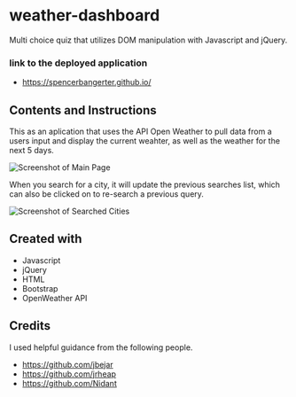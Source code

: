 # weather-dashboard
Multi choice quiz that utilizes DOM manipulation with Javascript and jQuery.

### link to the deployed application
- https://spencerbangerter.github.io/

## Contents and Instructions

This as an aplication that uses the API Open Weather to pull data from a users input and display the current weahter, as well as the weather for the next 5 days. 

![Screenshot of Main Page]()

When you search for a city, it will update the previous searches list, which can also be clicked on to re-search a previous query. 

![Screenshot of Searched Cities]()

## Created with

- Javascript 
- jQuery
- HTML
- Bootstrap
- OpenWeather API

## Credits

I used helpful guidance from the following people.

- https://github.com/jbejar
- https://github.com/jrheap
- https://github.com/Nidant
